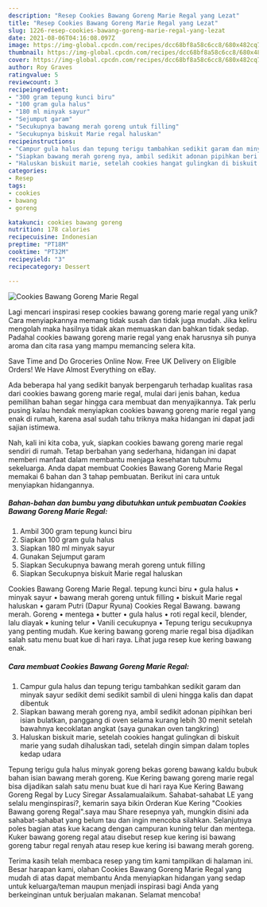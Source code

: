 ```yaml
---
description: "Resep Cookies Bawang Goreng Marie Regal yang Lezat"
title: "Resep Cookies Bawang Goreng Marie Regal yang Lezat"
slug: 1226-resep-cookies-bawang-goreng-marie-regal-yang-lezat
date: 2021-08-06T04:16:08.097Z
image: https://img-global.cpcdn.com/recipes/dcc68bf8a58c6cc8/680x482cq70/cookies-bawang-goreng-marie-regal-foto-resep-utama.jpg
thumbnail: https://img-global.cpcdn.com/recipes/dcc68bf8a58c6cc8/680x482cq70/cookies-bawang-goreng-marie-regal-foto-resep-utama.jpg
cover: https://img-global.cpcdn.com/recipes/dcc68bf8a58c6cc8/680x482cq70/cookies-bawang-goreng-marie-regal-foto-resep-utama.jpg
author: Roy Graves
ratingvalue: 5
reviewcount: 3
recipeingredient:
- "300 gram tepung kunci biru"
- "100 gram gula halus"
- "180 ml minyak sayur"
- "Sejumput garam"
- "Secukupnya bawang merah goreng untuk filling"
- "Secukupnya biskuit Marie regal haluskan"
recipeinstructions:
- "Campur gula halus dan tepung terigu tambahkan sedikit garam dan minyak sayur sedikit demi sedikit sambil di uleni hingga kalis dan dapat dibentuk"
- "Siapkan bawang merah goreng nya, ambil sedikit adonan pipihkan beri isian bulatkan, panggang di oven selama kurang lebih 30 menit setelah bawahnya kecoklatan angkat (saya gunakan oven tangkring)"
- "Haluskan biskuit marie, setelah cookies hangat gulingkan di biskuit marie yang sudah dihaluskan tadi, setelah dingin simpan dalam toples kedap udara"
categories:
- Resep
tags:
- cookies
- bawang
- goreng

katakunci: cookies bawang goreng 
nutrition: 178 calories
recipecuisine: Indonesian
preptime: "PT18M"
cooktime: "PT32M"
recipeyield: "3"
recipecategory: Dessert

---
```



![Cookies Bawang Goreng Marie Regal](https://img-global.cpcdn.com/recipes/dcc68bf8a58c6cc8/680x482cq70/cookies-bawang-goreng-marie-regal-foto-resep-utama.jpg)

Lagi mencari inspirasi resep cookies bawang goreng marie regal yang unik? Cara menyiapkannya memang tidak susah dan tidak juga mudah. Jika keliru mengolah maka hasilnya tidak akan memuaskan dan bahkan tidak sedap. Padahal cookies bawang goreng marie regal yang enak harusnya sih punya aroma dan cita rasa yang mampu memancing selera kita.

Save Time and Do Groceries Online Now. Free UK Delivery on Eligible Orders! We Have Almost Everything on eBay.

Ada beberapa hal yang sedikit banyak berpengaruh terhadap kualitas rasa dari cookies bawang goreng marie regal, mulai dari jenis bahan, kedua pemilihan bahan segar hingga cara membuat dan menyajikannya. Tak perlu pusing kalau hendak menyiapkan cookies bawang goreng marie regal yang enak di rumah, karena asal sudah tahu triknya maka hidangan ini dapat jadi sajian istimewa.


Nah, kali ini kita coba, yuk, siapkan cookies bawang goreng marie regal sendiri di rumah. Tetap berbahan yang sederhana, hidangan ini dapat memberi manfaat dalam membantu menjaga kesehatan tubuhmu sekeluarga. Anda dapat membuat Cookies Bawang Goreng Marie Regal memakai 6 bahan dan 3 tahap pembuatan. Berikut ini cara untuk menyiapkan hidangannya.

<!--inarticleads1-->

##### Bahan-bahan dan bumbu yang dibutuhkan untuk pembuatan Cookies Bawang Goreng Marie Regal:

1. Ambil 300 gram tepung kunci biru
1. Siapkan 100 gram gula halus
1. Siapkan 180 ml minyak sayur
1. Gunakan Sejumput garam
1. Siapkan Secukupnya bawang merah goreng untuk filling
1. Siapkan Secukupnya biskuit Marie regal haluskan


Cookies Bawang Goreng Marie Regal. tepung kunci biru • gula halus • minyak sayur • bawang merah goreng untuk filling • biskuit Marie regal haluskan • garam Putri (Dapur Ryuna) Cookies Regal Bawang. bawang merah. Goreng • mentega • butter • gula halus • roti regal kecil, blender, lalu diayak • kuning telur • Vanili cecukupnya • Tepung terigu secukupnya yang penting mudah. Kue kering bawang goreng marie regal bisa dijadikan salah satu menu buat kue di hari raya. Lihat juga resep kue kering bawang enak. 

<!--inarticleads2-->

##### Cara membuat Cookies Bawang Goreng Marie Regal:

1. Campur gula halus dan tepung terigu tambahkan sedikit garam dan minyak sayur sedikit demi sedikit sambil di uleni hingga kalis dan dapat dibentuk
1. Siapkan bawang merah goreng nya, ambil sedikit adonan pipihkan beri isian bulatkan, panggang di oven selama kurang lebih 30 menit setelah bawahnya kecoklatan angkat (saya gunakan oven tangkring)
1. Haluskan biskuit marie, setelah cookies hangat gulingkan di biskuit marie yang sudah dihaluskan tadi, setelah dingin simpan dalam toples kedap udara


Tepung terigu gula halus minyak goreng bekas goreng bawang kaldu bubuk bahan isian bawang merah goreng. Kue Kering bawang goreng marie regal bisa dijadikan salah satu menu buat kue di hari raya Kue Kering Bawang Goreng Regal by Lucy Siregar Assalamualaikum. Sahabat-sahabat LE yang selalu menginspirasi?, kemarin saya bikin Orderan Kue Kering &#34;Cookies Bawang goreng Regal&#34;.saya mau Share resepnya yah, mungkin disini ada sahabat-sahabat yang belum tau dan ingin mencoba silahkan. Selanjutnya poles bagian atas kue kacang dengan campuran kuning telur dan mentega. Kuker bawang goreng regal atau disebut resep kue kering isi bawang goreng tabur regal renyah atau resep kue kering isi bawang merah goreng. 

Terima kasih telah membaca resep yang tim kami tampilkan di halaman ini. Besar harapan kami, olahan Cookies Bawang Goreng Marie Regal yang mudah di atas dapat membantu Anda menyiapkan hidangan yang sedap untuk keluarga/teman maupun menjadi inspirasi bagi Anda yang berkeinginan untuk berjualan makanan. Selamat mencoba!

